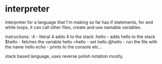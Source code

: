 interpreter
===========

interpreter for a language that I'm making
so far has if statements, for and while loops, it can call other files, create and use namable variables.

instructions:
:4 - literal 4 adds 4 to the stack
:hello - adds hello to the stack
$hello - fetches the variable hello
=hello - set hello
@hello - run the file with the name hello
echo - prints to the console
etc...

stack based language, uses reverse polish notation mostly.
